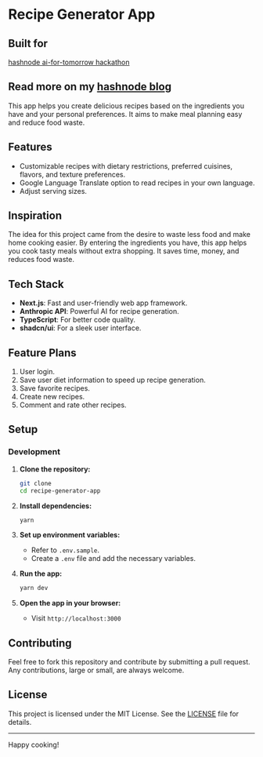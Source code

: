 # Recipe Generator App

## Built for 
[hashnode ai-for-tomorrow hackathon](https://hashnode.com/hackathons/ai-for-tomorrow?source=ai)

## Read more on my [hashnode blog](https://ramk.hashnode.dev/smart-meal-planner)

This app helps you create delicious recipes based on the ingredients you have and your personal preferences. It aims to make meal planning easy and reduce food waste.

## Features

- Customizable recipes with dietary restrictions, preferred cuisines, flavors, and texture preferences.
- Google Language Translate option to read recipes in your own language.
- Adjust serving sizes.

## Inspiration

The idea for this project came from the desire to waste less food and make home cooking easier. By entering the ingredients you have, this app helps you cook tasty meals without extra shopping. It saves time, money, and reduces food waste.

## Tech Stack

- **Next.js**: Fast and user-friendly web app framework.
- **Anthropic API**: Powerful AI for recipe generation.
- **TypeScript**: For better code quality.
- **shadcn/ui**: For a sleek user interface.

## Feature Plans

1. User login.
2. Save user diet information to speed up recipe generation.
3. Save favorite recipes.
4. Create new recipes.
5. Comment and rate other recipes.

## Setup

### Development

1. **Clone the repository:**
    ```bash
    git clone
    cd recipe-generator-app
    ```

2. **Install dependencies:**
    ```bash
    yarn
    ```

3. **Set up environment variables:**
    - Refer to `.env.sample`.
    - Create a `.env` file and add the necessary variables.

4. **Run the app:**
    ```bash
    yarn dev
    ```

5. **Open the app in your browser:**
    - Visit `http://localhost:3000`

## Contributing

Feel free to fork this repository and contribute by submitting a pull request. Any contributions, large or small, are always welcome.

## License

This project is licensed under the MIT License. See the [LICENSE](LICENSE) file for details.

---

Happy cooking!
